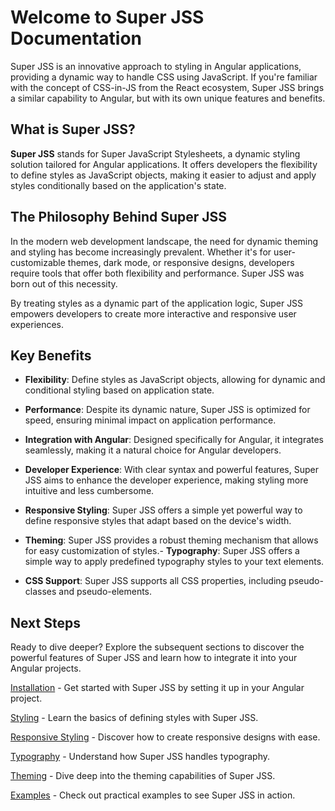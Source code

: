 # Welcome to Super JSS Documentation

Super JSS is an innovative approach to styling in Angular applications, providing a dynamic way to handle CSS using JavaScript. If you're familiar with the concept of CSS-in-JS from the React ecosystem, Super JSS brings a similar capability to Angular, but with its own unique features and benefits.

## What is Super JSS?

**Super JSS** stands for Super JavaScript Stylesheets, a dynamic styling solution tailored for Angular applications. It offers developers the flexibility to define styles as JavaScript objects, making it easier to adjust and apply styles conditionally based on the application's state.

## The Philosophy Behind Super JSS

In the modern web development landscape, the need for dynamic theming and styling has become increasingly prevalent. Whether it's for user-customizable themes, dark mode, or responsive designs, developers require tools that offer both flexibility and performance. Super JSS was born out of this necessity.

By treating styles as a dynamic part of the application logic, Super JSS empowers developers to create more interactive and responsive user experiences.

## Key Benefits

- **Flexibility**: Define styles as JavaScript objects, allowing for dynamic and conditional styling based on application state.

- **Performance**: Despite its dynamic nature, Super JSS is optimized for speed, ensuring minimal impact on application performance.

- **Integration with Angular**: Designed specifically for Angular, it integrates seamlessly, making it a natural choice for Angular developers.

- **Developer Experience**: With clear syntax and powerful features, Super JSS aims to enhance the developer experience, making styling more intuitive and less cumbersome.

- **Responsive Styling**: Super JSS offers a simple yet powerful way to define responsive styles that adapt based on the device's width.

- **Theming**: Super JSS provides a robust theming mechanism that allows for easy customization of styles.- **Typography**: Super JSS offers a simple way to apply predefined typography styles to your text elements.

- **CSS Support**: Super JSS supports all CSS properties, including pseudo-classes and pseudo-elements.

## Next Steps

Ready to dive deeper? Explore the subsequent sections to discover the powerful features of Super JSS and learn how to integrate it into your Angular projects.

[Installation](installation.md) - Get started with Super JSS by setting it up in your Angular project.

[Styling](styling.md) - Learn the basics of defining styles with Super JSS.

[Responsive Styling](responsive-style.md) - Discover how to create responsive designs with ease.

[Typography](typography.md) - Understand how Super JSS handles typography.

[Theming](theming.md) - Dive deep into the theming capabilities of Super JSS.

[Examples](examples.md) - Check out practical examples to see Super JSS in action.
